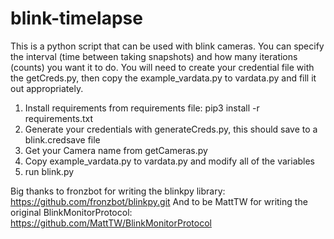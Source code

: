# blink-timelapse

This is a python script that can be used with blink cameras.  You can specify the interval (time between taking snapshots) and how many iterations (counts) you want it to do.
You will need to create your credential file with the getCreds.py, then copy the example_vardata.py to vardata.py and fill it out appropriately.

1) Install requirements from requirements file: pip3 install -r requirements.txt
2) Generate your credentials with generateCreds.py, this should save to a blink.credsave file
3) Get your Camera name from getCameras.py
4) Copy example_vardata.py to vardata.py and modify all of the variables
5) run blink.py


Big thanks to fronzbot for writing the blinkpy library: https://github.com/fronzbot/blinkpy.git
And to be MattTW for writing the original BlinkMonitorProtocol: https://github.com/MattTW/BlinkMonitorProtocol
